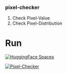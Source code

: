 ### pixel-checker
1. Check Pixel-Value
2. Check Pixel-Distribution

# Run
[![HuggingFace Spaces](https://img.shields.io/badge/%F0%9F%A4%97%20Hugging%20Face-Spaces-blue)](https://huggingface.co/spaces/gibiee/Pixel-Checker)

[![Pixel-Checker](https://github.com/user-attachments/assets/4277eb4f-1212-494e-9d77-6804c1964831)](https://huggingface.co/spaces/gibiee/Pixel-Checker)